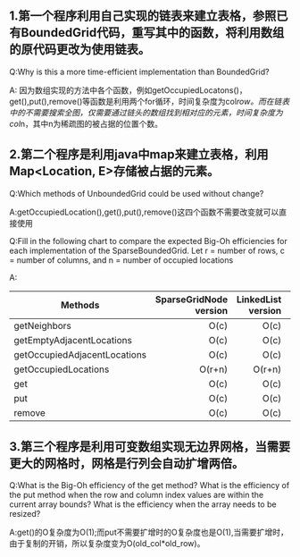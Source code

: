 ## 1.第一个程序利用自己实现的链表来建立表格，参照已有BoundedGrid代码，重写其中的函数，将利用数组的原代码更改为使用链表。

Q:Why is this a more time-efficient implementation than BoundedGrid?

A: 因为数组实现的方法中各个函数，例如getOccupiedLocatons()，get(),put(),remove()等函数是利用两个for循环，时间复杂度为col*row。而在链表中的不需要搜索全图，仅需要通过链头的数组找到相对应的元素，时间复杂度为col*n，其中n为稀疏图的被占据的位置个数。

## 2.第二个程序是利用java中map来建立表格，利用Map<Location, E>存储被占据的元素。

Q:Which methods of UnboundedGrid could be used without change?

A:getOccupiedLocation(),get(),put(),remove()这四个函数不需要改变就可以直接使用

Q:Fill in the following chart to compare the expected Big-Oh efficiencies for each implementation of the SparseBoundedGrid.
Let r = number of rows, c = number of columns, and n = number of occupied locations

A:

| Methods | SparseGridNode version  |  LinkedList<OccupantInCol> version  | HashMap version | TreeMap version |
| --------   | -----:  | -----:  | -----:  | -----:  |
| getNeighbors     | O(c)  | O(c)  | O(1)  | O(log n)  |
| getEmptyAdjacentLocations    | O(c)  | O(c)  | O(1)   | O(log n)  |
| getOccupiedAdjacentLocations   |  O(c)  | O(c)  | O(1)  | O(log n) |
| getOccupiedLocations     | O(r+n)  | O(r+n)  | O(n)  | O(n)  |
| get        | O(c)  | O(c)  | O(1)  | O(log n)  |
| put        | O(c)  | O(c)  | O(1)  | O(log n)  |
| remove    | O(c)  | O(c)  | O(1)  | O(log n)  |

## 3.第三个程序是利用可变数组实现无边界网格，当需要更大的网格时，网格是行列会自动扩增两倍。

Q:What is the Big-Oh efficiency of the get method? What is the efficiency of the put method when the row and column index values are within the current array bounds? What is the efficiency when the array needs to be resized?

A:get()的O复杂度为O(1);而put不需要扩增时的O复杂度也是O(1),当需要扩增时，由于复制的开销，所以复杂度变为O(old_col*old_row)。